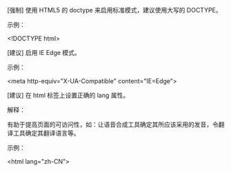 \[强制\] 使用 HTML5 的 doctype 来启用标准模式，建议使用大写的 DOCTYPE。

示例：

&lt;!DOCTYPE html&gt;

\[建议\] 启用 IE Edge 模式。

示例：

&lt;meta http-equiv="X-UA-Compatible" content="IE=Edge"&gt;

\[建议\] 在 html 标签上设置正确的 lang 属性。

解释：

有助于提高页面的可访问性，如：让语音合成工具确定其所应该采用的发音，令翻译工具确定其翻译语言等。

示例：

&lt;html lang="zh-CN"&gt;



